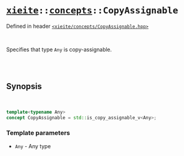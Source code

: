 # [`xieite`](../../README.md)`::`[`concepts`](../../docs/concepts.md)`::CopyAssignable`
Defined in header [`<xieite/concepts/CopyAssignable.hpp>`](../../include/xieite/concepts/CopyAssignable.hpp)

<br/>

Specifies that type `Any` is copy-assignable.

<br/><br/>

## Synopsis

<br/>

```cpp
template<typename Any>
concept CopyAssignable = std::is_copy_assignable_v<Any>;
```
### Template parameters
- `Any` - Any type
